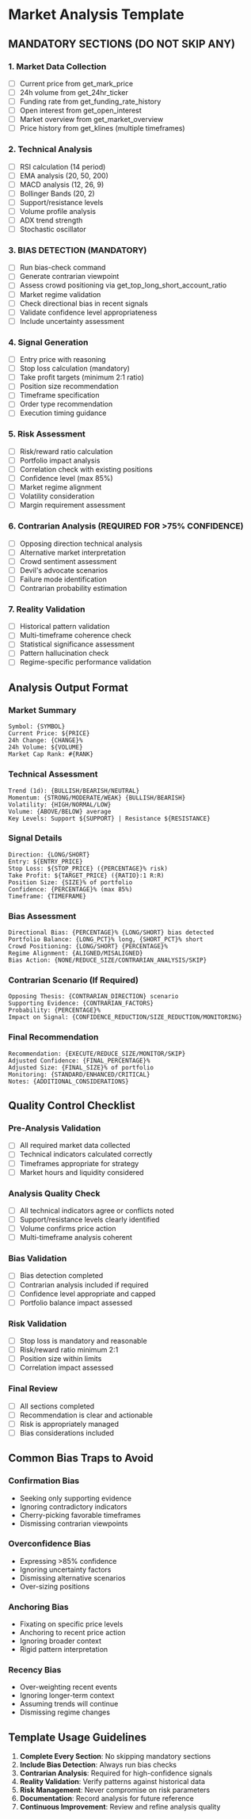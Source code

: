 # Market Analysis Template

## MANDATORY SECTIONS (DO NOT SKIP ANY)

### 1. Market Data Collection
- [ ] Current price from get_mark_price
- [ ] 24h volume from get_24hr_ticker  
- [ ] Funding rate from get_funding_rate_history
- [ ] Open interest from get_open_interest
- [ ] Market overview from get_market_overview
- [ ] Price history from get_klines (multiple timeframes)

### 2. Technical Analysis
- [ ] RSI calculation (14 period)
- [ ] EMA analysis (20, 50, 200)
- [ ] MACD analysis (12, 26, 9)
- [ ] Bollinger Bands (20, 2)
- [ ] Support/resistance levels
- [ ] Volume profile analysis
- [ ] ADX trend strength
- [ ] Stochastic oscillator

### 3. BIAS DETECTION (MANDATORY)
- [ ] Run bias-check command
- [ ] Generate contrarian viewpoint
- [ ] Assess crowd positioning via get_top_long_short_account_ratio
- [ ] Market regime validation
- [ ] Check directional bias in recent signals
- [ ] Validate confidence level appropriateness
- [ ] Include uncertainty assessment

### 4. Signal Generation
- [ ] Entry price with reasoning
- [ ] Stop loss calculation (mandatory)
- [ ] Take profit targets (minimum 2:1 ratio)
- [ ] Position size recommendation
- [ ] Timeframe specification
- [ ] Order type recommendation
- [ ] Execution timing guidance

### 5. Risk Assessment
- [ ] Risk/reward ratio calculation
- [ ] Portfolio impact analysis  
- [ ] Correlation check with existing positions
- [ ] Confidence level (max 85%)
- [ ] Market regime alignment
- [ ] Volatility consideration
- [ ] Margin requirement assessment

### 6. Contrarian Analysis (REQUIRED FOR >75% CONFIDENCE)
- [ ] Opposing direction technical analysis
- [ ] Alternative market interpretation
- [ ] Crowd sentiment assessment
- [ ] Devil's advocate scenarios
- [ ] Failure mode identification
- [ ] Contrarian probability estimation

### 7. Reality Validation
- [ ] Historical pattern validation
- [ ] Multi-timeframe coherence check
- [ ] Statistical significance assessment
- [ ] Pattern hallucination check
- [ ] Regime-specific performance validation

## Analysis Output Format

### Market Summary
```
Symbol: {SYMBOL}
Current Price: ${PRICE}
24h Change: {CHANGE}%
24h Volume: ${VOLUME}
Market Cap Rank: #{RANK}
```

### Technical Assessment
```
Trend (1d): {BULLISH/BEARISH/NEUTRAL}
Momentum: {STRONG/MODERATE/WEAK} {BULLISH/BEARISH}
Volatility: {HIGH/NORMAL/LOW}
Volume: {ABOVE/BELOW} average
Key Levels: Support ${SUPPORT} | Resistance ${RESISTANCE}
```

### Signal Details
```
Direction: {LONG/SHORT}
Entry: ${ENTRY_PRICE}
Stop Loss: ${STOP_PRICE} ({PERCENTAGE}% risk)
Take Profit: ${TARGET_PRICE} ({RATIO}:1 R:R)
Position Size: {SIZE}% of portfolio
Confidence: {PERCENTAGE}% (max 85%)
Timeframe: {TIMEFRAME}
```

### Bias Assessment
```
Directional Bias: {PERCENTAGE}% {LONG/SHORT} bias detected
Portfolio Balance: {LONG_PCT}% long, {SHORT_PCT}% short
Crowd Positioning: {LONG/SHORT} {PERCENTAGE}%
Regime Alignment: {ALIGNED/MISALIGNED}
Bias Action: {NONE/REDUCE_SIZE/CONTRARIAN_ANALYSIS/SKIP}
```

### Contrarian Scenario (If Required)
```
Opposing Thesis: {CONTRARIAN_DIRECTION} scenario
Supporting Evidence: {CONTRARIAN_FACTORS}
Probability: {PERCENTAGE}%
Impact on Signal: {CONFIDENCE_REDUCTION/SIZE_REDUCTION/MONITORING}
```

### Final Recommendation
```
Recommendation: {EXECUTE/REDUCE_SIZE/MONITOR/SKIP}
Adjusted Confidence: {FINAL_PERCENTAGE}%
Adjusted Size: {FINAL_SIZE}% of portfolio
Monitoring: {STANDARD/ENHANCED/CRITICAL}
Notes: {ADDITIONAL_CONSIDERATIONS}
```

## Quality Control Checklist

### Pre-Analysis Validation
- [ ] All required market data collected
- [ ] Technical indicators calculated correctly
- [ ] Timeframes appropriate for strategy
- [ ] Market hours and liquidity considered

### Analysis Quality Check
- [ ] All technical indicators agree or conflicts noted
- [ ] Support/resistance levels clearly identified
- [ ] Volume confirms price action
- [ ] Multi-timeframe analysis coherent

### Bias Validation
- [ ] Bias detection completed
- [ ] Contrarian analysis included if required
- [ ] Confidence level appropriate and capped
- [ ] Portfolio balance impact assessed

### Risk Validation
- [ ] Stop loss is mandatory and reasonable
- [ ] Risk/reward ratio minimum 2:1
- [ ] Position size within limits
- [ ] Correlation impact assessed

### Final Review
- [ ] All sections completed
- [ ] Recommendation is clear and actionable
- [ ] Risk is appropriately managed
- [ ] Bias considerations included

## Common Bias Traps to Avoid

### Confirmation Bias
- Seeking only supporting evidence
- Ignoring contradictory indicators
- Cherry-picking favorable timeframes
- Dismissing contrarian viewpoints

### Overconfidence Bias
- Expressing >85% confidence
- Ignoring uncertainty factors
- Dismissing alternative scenarios
- Over-sizing positions

### Anchoring Bias
- Fixating on specific price levels
- Anchoring to recent price action
- Ignoring broader context
- Rigid pattern interpretation

### Recency Bias
- Over-weighting recent events
- Ignoring longer-term context
- Assuming trends will continue
- Dismissing regime changes

## Template Usage Guidelines

1. **Complete Every Section**: No skipping mandatory sections
2. **Include Bias Detection**: Always run bias checks
3. **Contrarian Analysis**: Required for high-confidence signals
4. **Reality Validation**: Verify patterns against historical data
5. **Risk Management**: Never compromise on risk parameters
6. **Documentation**: Record analysis for future reference
7. **Continuous Improvement**: Review and refine analysis quality

